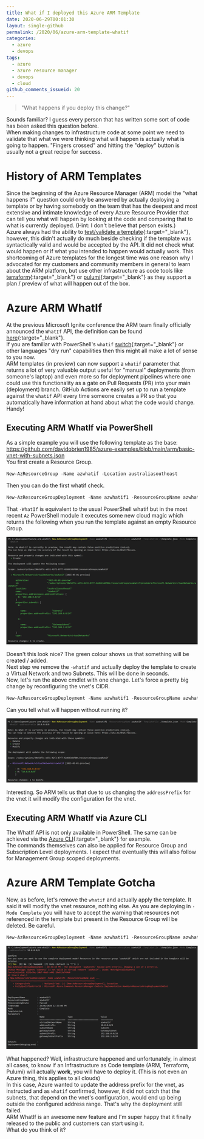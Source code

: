 ```yaml
---
title: What if I deployed this Azure ARM Template
date: 2020-06-29T00:01:30
layout: single-github
permalink: /2020/06/azure-arm-template-whatif
categories:
  - azure
  - devops
tags:
  - azure
  - azure resource manager
  - devops
  - cloud
github_comments_issueid: 20
---
```


> "What happens if you deploy this change?"

Sounds familiar? I guess every person that has written some sort of code has been asked this question before.<br>
When making changes to infrastructure code at some point we need to validate that what we were thinking what will happen is actually what is going to happen. "Fingers crossed" and hitting the "deploy" button is usually not a great recipe for success.

# History of ARM Templates

Since the beginning of the Azure Resource Manager (ARM) model the "what happens if" question could only be answered by actually deploying a template or by having somebody on the team that has the deepest and most extensive and intimate knowledge of every Azure Resource Provider that can tell you what will happen by looking at the code and comparing that to what is currently deployed. (Hint: I don't believe that person exists.)<br>
Azure always had the ability to [test/validate a template](https://docs.microsoft.com/en-us/rest/api/resources/deployments/validate){:target="_blank"}, however, this didn't actually do much beside checking if the template was syntactically valid and would be accepted by the API. It did not check what would happen or if what you intended to happen would actually work.
This shortcoming of Azure templates for the longest time was one reason why I advocated for my customers and community members in general to learn about the ARM platform, but use other infrastructure as code tools like [terraform](https://www.terraform.io/){:target="_blank"} or [pulumi](https://www.pulumi.com/){:target="_blank"} as they support a plan / preview of what will happen out of the box.

# Azure ARM WhatIf

At the previous Microsoft Ignite conference the ARM team finally officially announced the `WhatIf` API, the definition can be found [here](https://docs.microsoft.com/en-us/rest/api/resources/deployments/whatif){:target="_blank"}.<br>
If you are familiar with PowerShell's `whatif` [switch](https://techcommunity.microsoft.com/t5/itops-talk-blog/powershell-basics-don-t-fear-hitting-enter-with-whatif/ba-p/353579){:target="_blank"} or other languages "dry run" capabilities then this might all make a lot of sense to you now.<br>
ARM templates (in preview) can now support a `whatif` parameter that returns a lot of very valuable output useful for "manual" deployments (from someone's laptop) and even more so for deployment pipelines where one could use this functionality as a gate on Pull Requests (PR) into your main (deployment) branch. GitHub Actions are easily set up to run a template against the `whatif` API every time someone creates a PR so that you automatically have information at hand about what the code would change. Handy!

## Executing ARM WhatIf via PowerShell

As a simple example you will use the following template as the base: https://github.com/davidobrien1985/azure-examples/blob/main/arm/basic-vnet-with-subnets.json <br>
You first create a Resource Group.

```powershell
New-AzResourceGroup -Name azwhatif -Location australiasoutheast
```

Then you can do the first whatif check.

```powershell
New-AzResourceGroupDeployment -Name azwhatif1 -ResourceGroupName azwhatif -TemplateFile .\template.json -Mode Complete -WhatIf
```

That `-WhatIf` is equivalent to the usual PowerShell whatif but in the most recent `Az` PowerShell module it executes some new cloud magic which returns the following when you run the template against an empty Resource Group.

[![azure powershell arm template whatif](/media/2020/06/arm-whatif-1.png)](/media/2020/06/arm-whatif-1.png)

Doesn't this look nice? The green colour shows us that something will be created / added.<br>
Next step we remove the `-whatif` and actually deploy the template to create a Virtual Network and two Subnets. This will be done in seconds.<br>
Now, let's run the above cmdlet with one change. Let's force a pretty big change by reconfiguring the vnet's CIDR.

```powershell
New-AzResourceGroupDeployment -Name azwhatif1 -ResourceGroupName azwhatif -TemplateFile .\template.json -Mode Complete -WhatIf -addressPrefix 10.0.0.0/8
```

Can you tell what will happen without running it?

[![azure powershell arm template whatif change](/media/2020/06/arm-whatif-2.png)](/media/2020/06/arm-whatif-2.png)

Interesting. So ARM tells us that due to us changing the `addressPrefix` for the vnet it will modify the configuration for the vnet.

## Executing ARM WhatIf via Azure CLI

The WhatIf API is not only available in PowerShell. The same can be achieved via the [Azure CLI](https://docs.microsoft.com/en-us/azure/azure-resource-manager/templates/template-deploy-what-if?tabs=azure-powershell#azure-cli){:target="_blank"} for example.<br>
The commands themselves can also be applied for Resource Group and Subscription Level deployments. I expect that eventually this will also follow for Management Group scoped deployments.

# Azure ARM Template Gotcha

Now, as before, let's remove the `whatif` and actually apply the template. It said it will modify the vnet resource, nothing else. As you are deploying in `-Mode Complete` you will have to accept the warning that resources not referenced in the template but present in the Resource Group will be deleted. Be careful.

```powershell
New-AzResourceGroupDeployment -Name azwhatif1 -ResourceGroupName azwhatif -TemplateFile .\template.json -Mode Complete -addressPrefix 10.0.0.0/8
```

[![azure powershell arm template error](/media/2020/06/arm-whatif-3.png)](/media/2020/06/arm-whatif-3.png)

What happened? Well, infrastructure happened and unfortunately, in almost all cases, to know if an Infrastructure as Code template (ARM, Terraform, Pulumi) will actually **work**, you will have to deploy it. (This is not even an Azure thing, this applies to all clouds)<br>
In this case, Azure wanted to update the address prefix for the vnet, as instructed and as `whatif` confirmed, however, it did not catch that the subnets, that depend on the vnet's configuration, would end up being outside the configured address range. That's why the deployment still failed.<br>
ARM WhatIf is an awesome new feature and I'm super happy that it finally released to the public and customers can start using it.<br>
What do you think of it?
